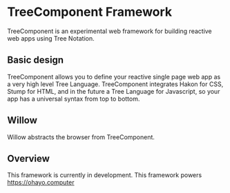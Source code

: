 TreeComponent Framework
=======================

TreeComponent is an experimental web framework for building reactive web apps using Tree Notation.

## Basic design

TreeComponent allows you to define your reactive single page web app as a very high level Tree Language. TreeComponent integrates Hakon for CSS, Stump for HTML, and in the future a Tree Language for Javascript, so your app has a universal syntax from top to bottom.

## Willow

Willow abstracts the browser from TreeComponent.

## Overview

This framework is currently in development. This framework powers https://ohayo.computer

